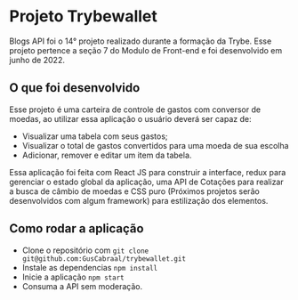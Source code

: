 # Projeto Trybewallet

Blogs API foi o 14° projeto realizado durante a formação da Trybe. Esse projeto pertence a seção 7 do Modulo de Front-end e foi desenvolvido em junho de 2022.

## O que foi desenvolvido

Esse projeto é uma carteira de controle de gastos com conversor de moedas, ao utilizar essa aplicação o usuário deverá ser capaz de: 
- Visualizar uma tabela com seus gastos;
- Visualizar o total de gastos convertidos para uma moeda de sua escolha
- Adicionar, remover e editar um item da tabela.

Essa aplicação foi feita com React JS para construir a interface, redux para gerenciar o estado global da aplicação, uma API de Cotações para realizar a busca de câmbio de moedas e CSS puro (Próximos projetos serão desenvolvidos com algum framework) para estilização dos elementos.


## Como rodar a aplicação

- Clone o repositório com `git clone git@github.com:GusCabraal/trybewallet.git`
- Instale as dependencias `npm install`
- Inicie a aplicação `npm start` 
- Consuma a API sem moderação.
